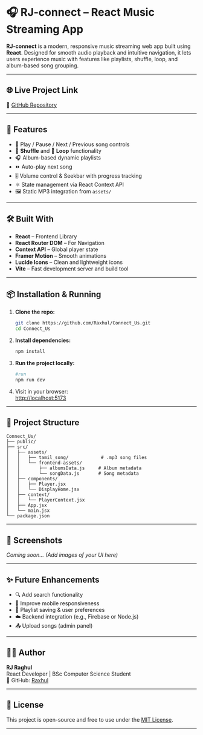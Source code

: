 # 🎧 RJ-connect – React Music Streaming App

**RJ-connect** is a modern, responsive music streaming web app built using **React**. Designed for smooth audio playback and intuitive navigation, it lets users experience music with features like playlists, shuffle, loop, and album-based song grouping.

---

## 🌐 Live Project Link
🔗 [GitHub Repository](https://github.com/Raxhul/Connect_Us)

---

## 🚀 Features

- 🎵 Play / Pause / Next / Previous song controls
- 🔀 **Shuffle** and 🔁 **Loop** functionality
- 🎧 Album-based dynamic playlists
- ⏩ Auto-play next song
- 🎚️ Volume control & Seekbar with progress tracking
- ⚛️ State management via React Context API
- 🖼️ Static MP3 integration from `assets/`

---

## 🛠️ Built With

- **React** – Frontend Library  
- **React Router DOM** – For Navigation  
- **Context API** – Global player state  
- **Framer Motion** – Smooth animations  
- **Lucide Icons** – Clean and lightweight icons  
- **Vite** – Fast development server and build tool

---

## 📦 Installation & Running

1. **Clone the repo:**
   ```bash
   git clone https://github.com/Raxhul/Connect_Us.git
   cd Connect_Us
   ```

2. **Install dependencies:**
   ```bash
   npm install
   ```

3. **Run the project locally:**
   ```bash
   #run
   npm run dev
   ```

4. Visit in your browser:  
   [http://localhost:5173](http://localhost:5173)

---

## 📁 Project Structure

```
Connect_Us/
├── public/
├── src/
│   ├── assets/
│   │   ├── tamil_song/            # .mp3 song files
│   │   └── frontend-assets/
│   │       ├── albumsData.js     # Album metadata
│   │       └── songData.js       # Song metadata
│   ├── components/
│   │   ├── Player.jsx
│   │   └── DisplayHome.jsx
│   ├── context/
│   │   └── PlayerContext.jsx
│   ├── App.jsx
│   └── main.jsx
└── package.json
```

---

## 📸 Screenshots

*Coming soon… (Add images of your UI here)*

---

## ✨ Future Enhancements

- 🔍 Add search functionality
- 📱 Improve mobile responsiveness
- 📂 Playlist saving & user preferences
- ☁️ Backend integration (e.g., Firebase or Node.js)
- 📤 Upload songs (admin panel)

---

## 👨‍💻 Author

**RJ Raghul**  
React Developer | BSc Computer Science Student  
📂 GitHub: [Raxhul](https://github.com/Raxhul)

---

## 📜 License

This project is open-source and free to use under the [MIT License](LICENSE).

---
